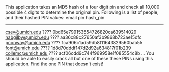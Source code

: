 This application takes an MD5 hash of a four digit pin and check all 10,000 possible 4 digits to determine the original pin.
Following is a list of people, and their hashed PIN values:
email                pin   hash_pin
-----                ---   --------
csev@umich.edu       ????  0bd65e799153554726820ca639514029
nabgilby@umich.edu   ????  aa36c88c27650af3b9868b723ae15dfc
pconway@umich.edu    ????  1ca906c1ad59db8f11643829560bab55
font@umich.edu       ????  1d8d70dddf147d2d92a634817f01b239
collemc@umich.edu    ????  acf06cdd9c744f969958e1f085554c8b
...
You should be able to easily crack all but one of these these PINs using this application. Find the one PIN that doesn't exist!
